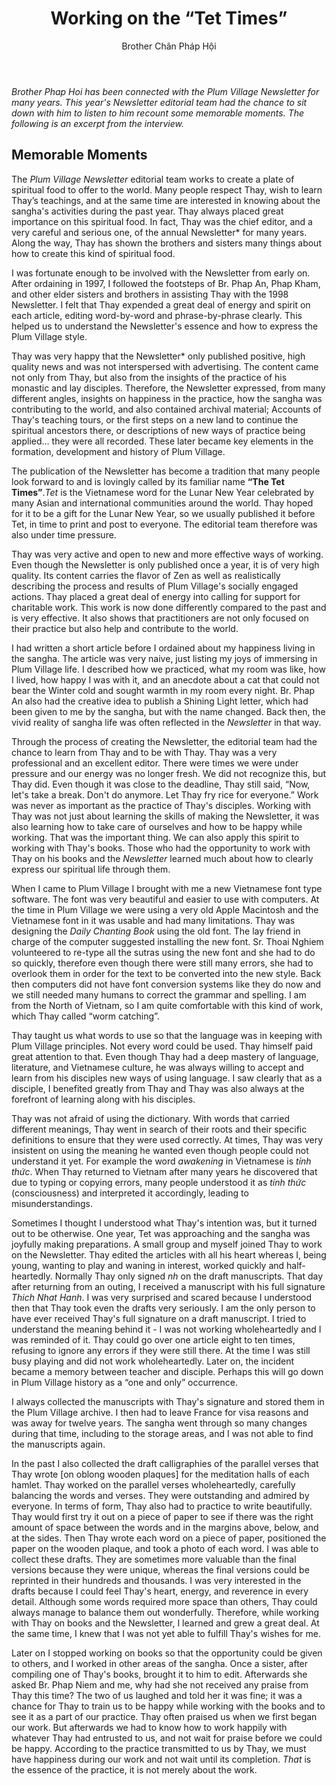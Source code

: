 ﻿---
title: Working on the “Tet Times”
author: Brother Chân Pháp Hội
---

*Brother Phap Hoi has been connected with the Plum Village Newsletter for many years. This year's Newsletter editorial team had the chance to sit down with him to listen to him recount some memorable moments. The following is an excerpt from the interview.*

## Memorable Moments

The *Plum Village Newsletter* editorial team works to create a plate of spiritual food to offer to the world. Many people respect Thay, wish to learn Thay’s teachings, and at the same time are interested in knowing about the sangha's activities during the past year. Thay always placed great importance on this spiritual food. In fact, Thay was the chief editor, and a very careful and serious one, of the annual Newsletter* for many years. Along the way, Thay has shown the brothers and sisters many things about how to create this kind of spiritual food.

I was fortunate enough to be involved with the Newsletter from early on. After ordaining in 1997, I followed the footsteps of Br. Phap An, Phap Kham, and other elder sisters and brothers in assisting Thay with the 1998 Newsletter. I felt that Thay expended a great deal of energy and spirit on each article, editing word-by-word and phrase-by-phrase clearly. This helped us to understand the Newsletter's essence and how to express the Plum Village style.

Thay was very happy that the Newsletter* only published positive, high quality news and was not interspersed with advertising. The content came not only from Thay, but also from the insights of the practice of his monastic and lay disciples. Therefore, the Newsletter expressed, from many different angles, insights on happiness in the practice, how the sangha was contributing to the world, and also contained archival material; Accounts of Thay's teaching tours, or the first steps on a new land to continue the spiritual ancestors there, or descriptions of new ways of practice being applied… they were all recorded. These later became key elements in the formation, development and history of Plum Village.

The publication of the Newsletter has become a tradition that many people look forward to and is lovingly called by its familiar name **“The Tet Times”**.<span class="note"><i>Tet</i> is the Vietnamese word for the Lunar New Year celebrated by many Asian and international communities around the world.</span> Thay hoped for it to be a gift for the Lunar New Year, so we usually published it before Tet, in time to print and post to everyone. The editorial team therefore was also under time pressure.

Thay was very active and open to new and more effective ways of working. Even though the Newsletter is only published once a year, it is of very high quality. Its content carries the flavor of Zen as well as realistically describing the process and results of Plum Village's socially engaged actions. Thay placed a great deal of energy into calling for support for charitable work. This work is now done differently compared to the past and is very effective. It also shows that practitioners are not only focused on their practice but also help and contribute to the world.

I had written a short article before I ordained about my happiness living in the sangha. The article was very naive, just listing my joys of immersing in Plum Village life. I described how we practiced, what my room was like, how I lived, how happy I was with it, and an anecdote about a cat that could not bear the Winter cold and sought warmth in my room every night. Br. Phap An also had the creative idea to publish a Shining Light letter, which had been given to me by the sangha, but with the name changed. Back then, the vivid reality of sangha life was often reflected in the *Newsletter* in that way.

Through the process of creating the Newsletter, the editorial team had the chance to learn from Thay and to be with Thay. Thay was a very professional and an excellent editor. There were times we were under pressure and our energy was no longer fresh. We did not recognize this, but Thay did. Even though it was close to the deadline, Thay still said, “Now, let's take a break. Don't do anymore. Let Thay fry rice for everyone.” Work was never as important as the practice of Thay's disciples. Working with Thay was not just about learning the skills of making the Newsletter, it was also learning how to take care of ourselves and how to be happy while working. That was the important thing. We can also apply this spirit to working with Thay's books. Those who had the opportunity to work with Thay on his books and the *Newsletter* learned much about how to clearly express our spiritual life through them.

When I came to Plum Village I brought with me a new Vietnamese font type software. The font was very beautiful and easier to use with computers. At the time in Plum Village we were using a very old Apple Macintosh and the Vietnamese font in it was usable and had many limitations. Thay was designing the *Daily Chanting Book* using the old font. The lay friend in charge of the computer suggested installing the new font. Sr. Thoai Nghiem volunteered to re-type all the sutras using the new font and she had to do so quickly, therefore even though there were still many errors, she had to overlook them in order for the text to be converted into the new style. Back then computers did not have font conversion systems like they do now and we still needed many humans to correct the grammar and spelling. I am from the North of Vietnam, so I am quite comfortable with this kind of work, which Thay called “worm catching”.

Thay taught us what words to use so that the language was in keeping with Plum Village principles. Not every word could be used. Thay himself paid great attention to that. Even though Thay had a deep mastery of language, literature, and Vietnamese culture, he was always willing to accept and learn from his disciples new ways of using language. I saw clearly that as a disciple, I benefited greatly from Thay and Thay was also always at the forefront of learning along with his disciples.

Thay was not afraid of using the dictionary. With words that carried different meanings, Thay went in search of their roots and their specific definitions to ensure that they were used correctly. At times, Thay was very insistent on using the meaning he wanted even though people could not understand it yet. For example the word *awakening* in Vietnamese is *tỉnh thức*. When Thay returned to Vietnam after many years he discovered that due to typing or copying errors, many people understood it as *tính thức* (consciousness) and interpreted it accordingly, leading to misunderstandings.

Sometimes I thought I understood what Thay's intention was, but it turned out to be otherwise. One year, Tet was approaching and the sangha was joyfully making preparations. A small group and myself joined Thay to work on the Newsletter. Thay edited the articles with all his heart whereas I, being young, wanting to play and waning in interest, worked quickly and half-heartedly. Normally Thay only signed *nh* on the draft manuscripts. That day after returning from an outing, I received a manuscript with his full signature *Thich Nhat Hanh*. I was very surprised and scared because I understood then that Thay took even the drafts very seriously. I am the only person to have ever received Thay's full signature on a draft manuscript. I tried to understand the meaning behind it - I was not working wholeheartedly and I was reminded of it. Thay could go over one article eight to ten times, refusing to ignore any errors if they were still there. At the time I was still busy playing and did not work wholeheartedly. Later on, the incident became a memory between teacher and disciple. Perhaps this will go down in Plum Village history as a “one and only” occurrence.

I always collected the manuscripts with Thay's signature and stored them in the Plum Village archive. I then had to leave France for visa reasons and was away for twelve years. The sangha went through so many changes during that time, including to the storage areas, and I was not able to find the manuscripts again.

In the past I also collected the draft calligraphies of the parallel verses that Thay wrote [on oblong wooden plaques] for the meditation halls of each hamlet. Thay worked on the parallel verses wholeheartedly, carefully balancing the words and verses. They were outstanding and admired by everyone. In terms of form, Thay also had to practice to write beautifully. Thay would first try it out on a piece of paper to see if there was the right amount of space between the words and in the margins above, below, and at the sides. Then Thay wrote each word on a piece of paper, positioned the paper on the wooden plaque, and took a photo of each word. I was able to collect these drafts. They are sometimes more valuable than the final versions because they were unique, whereas the final versions could be reprinted in their hundreds and thousands. I was very interested in the drafts because I could feel Thay's heart, energy, and reverence in every detail. Although some words required more space than others, Thay could always manage to balance them out wonderfully. Therefore, while working with Thay on books and the Newsletter, I learned and grew a great deal. At the same time, I knew that I was not yet able to fulfill Thay's wishes for me.

Later on I stopped working on books so that the opportunity could be given to others, and I worked in other areas of the sangha. Once a sister, after compiling one of Thay's books, brought it to him to edit. Afterwards she asked Br. Phap Niem and me, why had she not received any praise from Thay this time? The two of us laughed and told her it was fine; it was a chance for Thay to train us to be happy while working with the books and to see it as a part of our practice. Thay often praised us when we first began our work. But afterwards we had to know how to work happily with whatever Thay had entrusted to us, and not wait for praise before we could be happy. According to the practice transmitted to us by Thay, we must have happiness during our work and not wait until its completion. *That* is the essence of the practice, it is not merely about the work.
